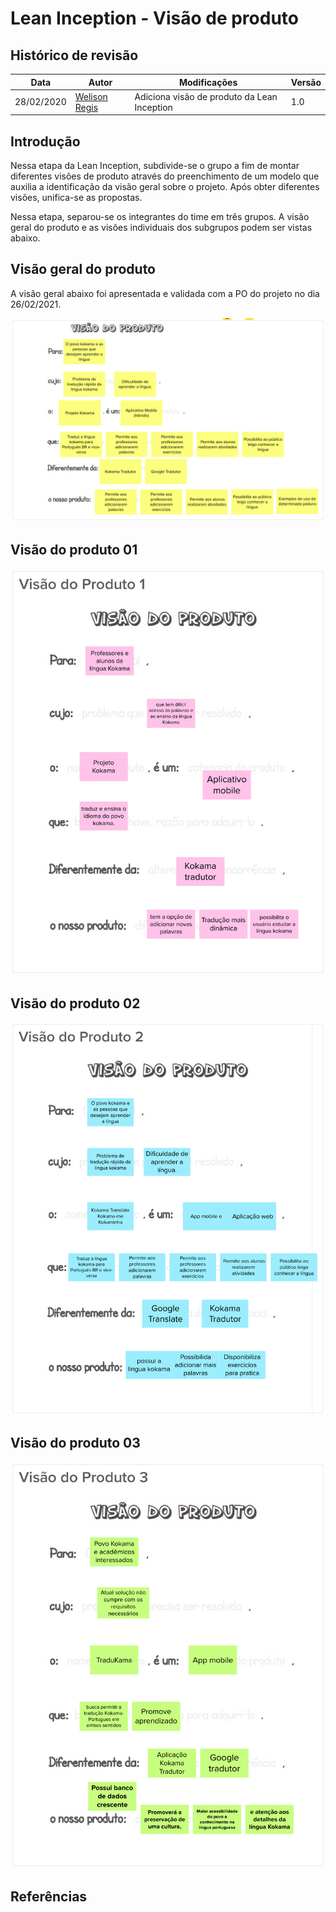 # Lean Inception - Visão de produto

## Histórico de revisão

| Data       | Autor                                        | Modificações                                                     | Versão |
| ---------- | -------------------------------------------- | ---------------------------------------------------------------- | ------ |
| 28/02/2020 | [Welison Regis](https://github.com/WelisonR) | Adiciona visão de produto da Lean Inception | 1.0    |

## Introdução

Nessa etapa da Lean Inception, subdivide-se o grupo a fim de montar diferentes visões de produto através do preenchimento de um modelo que auxilia a identificação da visão geral sobre o projeto. Após obter diferentes visões, unifica-se as propostas.

Nessa etapa, separou-se os integrantes do time em três grupos. A visão geral do produto e as visões individuais dos subgrupos podem ser vistas abaixo.

## Visão geral do produto

A visão geral abaixo foi apresentada e validada com a PO do projeto no dia 26/02/2021.

![Visão do produto](../../assets/img/lean-inception/product-vision.png)

## Visão do produto 01

![Visão do produto 01](../../assets/img/lean-inception/product-vision-1.png)

## Visão do produto 02

![Visão do produto 02](../../assets/img/lean-inception/product-vision-2.png)

## Visão do produto 03

![Visão do produto 03](../../assets/img/lean-inception/product-vision-3.png)

## Referências

[^1]: CAROLI, Paulo. Exemplo de Lean Inception: EasyBola. 2018. Disponível em: https://www.caroli.org/easy-bola/. Acesso em: 28 fev. 2021.
